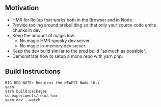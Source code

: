 ## Motivation

- HMR for Rollup that works both in the Browser and in Node.
- Provide tooling around prebuilding so that only your source code emits chunks in dev.
- Keep the amount of magic low.
  - No magic HMR-spooky dev server.
  - No magic in-memory dev server.
- Keep the dev build similar to the prod build "as much as possible".
- Demonstrate how to setup a mono repo with yarn pnp.

## Build Instructions
```
BIG RED NOTE: Requires the NEWEST Node 16.x
yarn 
yarn build:packages
cd experiments/react-hmr
yarn dev --watch
```
